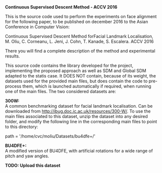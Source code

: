 <b>Continuous Supervised Descent Method - ACCV 2016</b>

This is the source code used to perform the experiments on face alignment for the following paper, to be published on december 2016 to the Asian Conference in Computer Vision:

Continuous Supervised Descent Method forFacial Landmark Localisation, M. Oliu, C. Corneanu, L. Jeni, J. Cohn, T. Kanade, S. Escalera. ACCV 2016

There you will find a complete description of the method and experimental results.

This source code contains the library developed for the project, implementing the proposed approach as well as SDM and Global SDM adapted to the statis case. It DOES NOT contain, because of its weight, the datasets used for the provided main files, but does contain the code to pre-process them, which is launched automatically if required, when running one of the main files. The two considered datasets are:

<b>300W:</b><br/>
A common benchmarking dataset for facial landmark localisation. Can be downloaded from http://ibug.doc.ic.ac.uk/resources/300-W/. To use the main files associated to this dataset, unzip the dataset into any desired folder, and modify the following line in the corresponding main files to point to this directory:

path = '/home/cvc/moliu/Datasets/bu4dfe+/'

<b>BU4DFE+:</b><br/>
A modified version of BU4DFE, with artificial rotations for a wide range of pitch and yaw angles.

<b>TODO: Upload this dataset</b>
